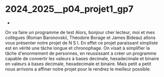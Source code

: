 # 2024_2025__p04_projet1_gp7
*
On va faire un programme de test
 Alors, bonjour cher lecteur, moi et mes  collègues (Roman Baronovskii, Théodore Borage et James Bideau) allons vous présenter notre projet de N S I.
    En effet ce projet paraissant simpliste est en vérité une tâche longue et chronophage. On visait à simplifier la tâche d'enormement de personnes, en reussissant a créer un programme capable de convertir les valeurs à bases decimale, hexadecimale et binaire en valeurs à bases decimale, hexadecimale et binaire. Mais petit a petit nous arrivons a affiner notre projet pour le rendrez le meilleur possible. 
    
